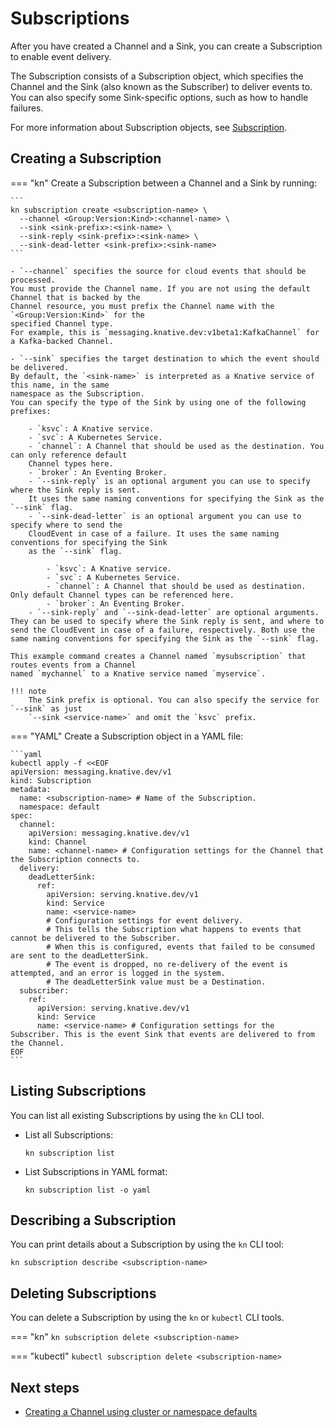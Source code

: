 # Subscriptions

After you have created a Channel and a Sink, you can create a Subscription to enable event delivery.

The Subscription consists of a Subscription object, which specifies the Channel and the Sink (also
known as the Subscriber) to deliver events to. You can also specify some Sink-specific options, such
as how to handle failures.

For more information about Subscription objects, see
[Subscription](https://knative.dev/docs/reference/api/eventing/#messaging.knative.dev/v1.Subscription).

## Creating a Subscription


=== "kn"
    Create a Subscription between a Channel and a Sink by running:

    ```
    kn subscription create <subscription-name> \
      --channel <Group:Version:Kind>:<channel-name> \
      --sink <sink-prefix>:<sink-name> \
      --sink-reply <sink-prefix>:<sink-name> \
      --sink-dead-letter <sink-prefix>:<sink-name>
    ```

    - `--channel` specifies the source for cloud events that should be processed.
    You must provide the Channel name. If you are not using the default Channel that is backed by the
    Channel resource, you must prefix the Channel name with the `<Group:Version:Kind>` for the
    specified Channel type.
    For example, this is `messaging.knative.dev:v1beta1:KafkaChannel` for a Kafka-backed Channel.

    - `--sink` specifies the target destination to which the event should be delivered.
    By default, the `<sink-name>` is interpreted as a Knative service of this name, in the same
    namespace as the Subscription.
    You can specify the type of the Sink by using one of the following prefixes:

        - `ksvc`: A Knative service.
        - `svc`: A Kubernetes Service.
        - `channel`: A Channel that should be used as the destination. You can only reference default
        Channel types here.
        - `broker`: An Eventing Broker.
        - `--sink-reply` is an optional argument you can use to specify where the Sink reply is sent.
        It uses the same naming conventions for specifying the Sink as the `--sink` flag.
        - `--sink-dead-letter` is an optional argument you can use to specify where to send the
        CloudEvent in case of a failure. It uses the same naming conventions for specifying the Sink
        as the `--sink` flag.

            - `ksvc`: A Knative service.
            - `svc`: A Kubernetes Service.
            - `channel`: A Channel that should be used as destination. Only default Channel types can be referenced here.
            - `broker`: An Eventing Broker.
        - `--sink-reply` and `--sink-dead-letter` are optional arguments. They can be used to specify where the Sink reply is sent, and where to send the CloudEvent in case of a failure, respectively. Both use the same naming conventions for specifying the Sink as the `--sink` flag.

    This example command creates a Channel named `mysubscription` that routes events from a Channel
    named `mychannel` to a Knative service named `myservice`.

    !!! note
        The Sink prefix is optional. You can also specify the service for `--sink` as just
        `--sink <service-name>` and omit the `ksvc` prefix.


=== "YAML"
    Create a Subscription object in a YAML file:

    ```yaml
    kubectl apply -f <<EOF
    apiVersion: messaging.knative.dev/v1
    kind: Subscription
    metadata:
      name: <subscription-name> # Name of the Subscription.
      namespace: default
    spec:
      channel:
        apiVersion: messaging.knative.dev/v1
        kind: Channel
        name: <channel-name> # Configuration settings for the Channel that the Subscription connects to.
      delivery:
        deadLetterSink:
          ref:
            apiVersion: serving.knative.dev/v1
            kind: Service
            name: <service-name>
            # Configuration settings for event delivery.
            # This tells the Subscription what happens to events that cannot be delivered to the Subscriber.
            # When this is configured, events that failed to be consumed are sent to the deadLetterSink.
            # The event is dropped, no re-delivery of the event is attempted, and an error is logged in the system.
            # The deadLetterSink value must be a Destination.
      subscriber:
        ref:
          apiVersion: serving.knative.dev/v1
          kind: Service
          name: <service-name> # Configuration settings for the Subscriber. This is the event Sink that events are delivered to from the Channel.
    EOF
    ```


## Listing Subscriptions

You can list all existing Subscriptions by using the `kn` CLI tool.

- List all Subscriptions:

    ```
    kn subscription list
    ```

- List Subscriptions in YAML format:

    ```
    kn subscription list -o yaml
    ```

## Describing a Subscription

You can print details about a Subscription by using the `kn` CLI tool:

```
kn subscription describe <subscription-name>
```
<!--TODO: Add an example command and output-->
<!--TODO: Add details for kn Subscription update - existing generated docs weren't clear enough, need better explained examples-->

## Deleting Subscriptions

You can delete a Subscription by using the `kn` or `kubectl` CLI tools.

=== "kn"
    ```
    kn subscription delete <subscription-name>
    ```


=== "kubectl"
    ```
    kubectl subscription delete <subscription-name>
    ```

## Next steps

- [Creating a Channel using cluster or namespace defaults](/eventing/channels/create-default-channel)
